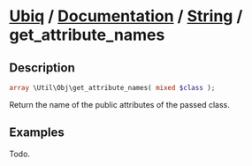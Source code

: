 [Ubiq](https://github.com/Pixel418/Ubiq#ubiq) / [Documentation](../index.md#documentation) / [String](../index.md#object) / get_attribute_names
======


Description
-------- 

```php
array \Util\Obj\get_attribute_names( mixed $class );
```

Return the name of the public attributes of the passed class.



Examples
--------

Todo.